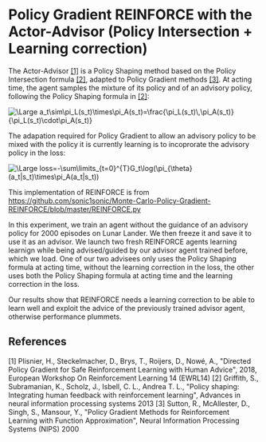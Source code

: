 # Policy Gradient REINFORCE with the Actor-Advisor (Policy Intersection + Learning correction)

The Actor-Advisor [[1]](#1) is a Policy Shaping method based on the Policy Intersection formula [[2]](#2), adapted to Policy Gradient methods [[3]](#3). At acting time, the agent samples the mixture of its policy and of an advisory policy, following the Policy Shaping formula in [[2]](#2):

<img src="https://latex.codecogs.com/svg.latex?\Large&space;a_t\sim\pi_L(s_t)\times\pi_A(s_t)=\frac{\pi_L(s_t)\,\pi_A(s_t)}{\pi_L(s_t)\cdot\pi_A(s_t)}" title="\Large a_t\sim\pi_L(s_t)\times\pi_A(s_t)=\frac{\pi_L(s_t)\,\pi_A(s_t)}{\pi_L(s_t)\cdot\pi_A(s_t)}" />

The adapation required for Policy Gradient to allow an advisory policy to be mixed with the policy it is currently learning is to incoprorate the advisory policy in the loss:

<img src="https://latex.codecogs.com/svg.latex?\Large&space;loss=-\sum\limits_{t=0}^{T}G_t\log(\pi_{\theta}(a_t|s_t)\times\pi_A(a_t|s_t))" title="\Large loss=-\sum\limits_{t=0}^{T}G_t\log(\pi_{\theta}(a_t|s_t)\times\pi_A(a_t|s_t))" />

This implementation of REINFORCE is from https://github.com/sonic1sonic/Monte-Carlo-Policy-Gradient-REINFORCE/blob/master/REINFORCE.py

In this experiment, we train an agent without the guidance of an advisory policy for 2000 episodes on Lunar Lander. We then freeze it and save it to use it as an advisor. We launch two fresh REINFORCE agents learning learnign while being advised/guided by our advisor agent trained before, which we load. One of our two advisees only uses the Policy Shaping formula at acting time, without the learning correction in the loss, the other uses both the Policy Shaping formula at acting time and the learning correction in the loss.

Our results show that REINFORCE needs a learning correction to be able to learn well and exploit the advice of the previously trained advisor agent, otherwise performance plummets.

## References
<a id="1">[1]</a>
Plisnier, H., Steckelmacher, D., Brys, T., Roijers, D., Nowé, A., "Directed Policy Gradient for Safe Reinforcement Learning with Human Advice", 2018, European Workshop On Reinforcement Learning 14 (EWRL14)
<a id="2">[2]</a>
Griffith, S., Subramanian, K., Scholz, J., Isbell, C. L., Andrea T. L., "Policy shaping: Integrating human feedback with reinforcement learning", Advances in neural information processing systems 2013
<a id="3">[3]</a>
Sutton, R., McAllester, D., Singh, S., Mansour, Y., "Policy Gradient Methods for Reinforcement Learning with Function Approximation", Neural Information Processing Systems (NIPS) 2000

